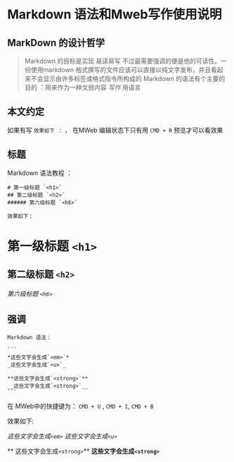 # Markdown 语法和Mweb写作使用说明

## MarkDown 的设计哲学

 > Markdown 的目标是实现 易读易写
 > 不过最需要强调的便是他的可读性。一份使用markdown 格式撰写的文件应该可以直接以纯文字发布，并且看起来不会显示由许多标签或格式指令所构成的
 > Markdown 的语法有个主要的目的 ：用来作为一种文弱内容 *写作* 用语言
 
 
 <!-- more -->
 
 
## 本文约定

如果有写 `效果如下 ：` ， 在MWeb 编辑状态下只有用 `CMD + R` 预览才可以看效果


## 标题

 Markdown 语法教程 ：
 
 ```
 # 第一级标题 `<h1>`
 ## 第二级标题 `<h2>`
 ###### 第六级标题 `<h6>` 
 ```

	效果如下： 

#  第一级标题 `<h1>`
##  第二级标题 `<h2>`
###### 第六级标题 `<h6>`



## 强调

	Markdown 语法：

	```
	*这些文字会生成`<em>`*
	_这些文字会生成`<u>`_
	
	**这些文字会生成`<strong>`**
	__这些文字会生成`<strong>`__
	```
	
	
在 MWeb中的快捷键为： `CMD + U` , `CMD + I`, `CMD + B`
	
效果如下:
	
	
*这些文字会生成`<em>`* 
_这些文字会生成`<u>`_


** 这些文字会生成`<strong>`**
__这些文字会生成`<strong>`__

